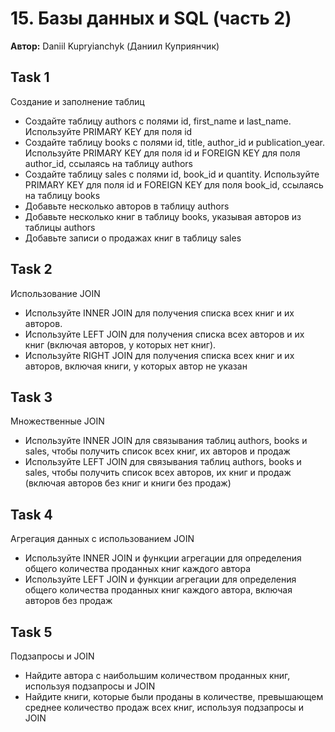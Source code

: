 # 15. Базы данных и SQL (часть 2)

**Автор:** Daniil Kupryianchyk (Даниил Куприянчик)

## Task 1
Создание и заполнение таблиц
- Создайте таблицу authors с полями id, first_name и last_name.
Используйте PRIMARY KEY для поля id
- Создайте таблицу books с полями id, title, author_id и
publication_year. Используйте PRIMARY KEY для поля id и
FOREIGN KEY для поля author_id, ссылаясь на таблицу
authors
- Создайте таблицу sales с полями id, book_id и quantity.
Используйте PRIMARY KEY для поля id и FOREIGN KEY для
поля book_id, ссылаясь на таблицу books
- Добавьте несколько авторов в таблицу authors
- Добавьте несколько книг в таблицу books, указывая авторов из
таблицы authors
- Добавьте записи о продажах книг в таблицу sales

## Task 2
Использование JOIN
- Используйте INNER JOIN для получения списка всех книг и их
авторов.
- Используйте LEFT JOIN для получения списка всех авторов и
их книг (включая авторов, у которых нет книг).
- Используйте RIGHT JOIN для получения списка всех книг и их
авторов, включая книги, у которых автор не указан

## Task 3
Множественные JOIN
- Используйте INNER JOIN для связывания таблиц authors,
books и sales, чтобы получить список всех книг, их авторов и
продаж
- Используйте LEFT JOIN для связывания таблиц authors, books
и sales, чтобы получить список всех авторов, их книг и продаж
(включая авторов без книг и книги без продаж)

## Task 4
Агрегация данных с использованием JOIN
- Используйте INNER JOIN и функции агрегации для
определения общего количества проданных книг каждого
автора
- Используйте LEFT JOIN и функции агрегации для определения
общего количества проданных книг каждого автора, включая
авторов без продаж

## Task 5
Подзапросы и JOIN
- Найдите автора с наибольшим количеством проданных книг,
используя подзапросы и JOIN
- Найдите книги, которые были проданы в количестве,
превышающем среднее количество продаж всех книг,
используя подзапросы и JOIN